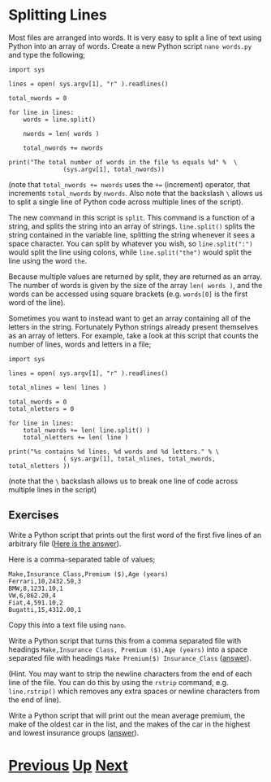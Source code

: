 # Splitting Lines

Most files are arranged into words. It is very easy to split a line of text using Python into an array of words. Create a new Python script `nano words.py` and type the following;

    import sys
    
    lines = open( sys.argv[1], "r" ).readlines()
    
    total_nwords = 0
    
    for line in lines:
        words = line.split()
    
        nwords = len( words )
    
        total_nwords += nwords
    
    print("The total number of words in the file %s equals %d" %  \
                   (sys.argv[1], total_nwords))

(note that `total_nwords += nwords` uses the `+=` (increment) operator, that increments `total_nwords` by `nwords`. Also note that the backslash `\` allows us to split a single line of Python code across multiple lines of the script).

The new command in this script is `split`. This command is a function of a string, and splits the string into an array of strings. `line.split()` splits the string contained in the variable line, splitting the string whenever it sees a space character. You can split by whatever you wish, so `line.split(":")` would split the line using colons, while `line.split("the")` would split the line using the word `the`.

Because multiple values are returned by split, they are returned as an array. The number of words is given by the size of the array `len( words )`, and the words can be accessed using square brackets (e.g. `words[0]` is the first word of the line).

Sometimes you want to instead want to get an array containing all of the letters in the string. Fortunately Python strings already present themselves as an array of letters. For example, take a look at this script that counts the number of lines, words and letters in a file;

    import sys
    
    lines = open( sys.argv[1], "r" ).readlines()
    
    total_nlines = len( lines )
    
    total_nwords = 0
    total_nletters = 0
    
    for line in lines:
        total_nwords += len( line.split() )
        total_nletters += len( line )
    
    print("%s contains %d lines, %d words and %d letters." % \
                   ( sys.argv[1], total_nlines, total_nwords, total_nletters ))


(note that the `\` backslash allows us to break one line of code across multiple lines in the script)

## Exercises

Write a Python script that prints out the first word of the first five lines of an arbitrary file ([Here is the answer](splitting_answer1.md)).

Here is a comma-separated table of values;

    Make,Insurance Class,Premium ($),Age (years)
    Ferrari,10,2432.50,3
    BMW,8,1231.10,1
    VW,6,862.20,4
    Fiat,4,591.10,2
    Bugatti,15,4312.00,1

Copy this into a text file using `nano`.

Write a Python script that turns this from a comma separated file with headings `Make,Insurance Class, Premium ($),Age (years)` into a space separated file with headings `Make Premium($) Insurance_Class` ([answer](splitting_answer2.md)).

(Hint. You may want to strip the newline characters from the end of each line of the file. You can do this by using the `rstrip` command, e.g. `line.rstrip()` which removes any extra spaces or newline characters from the end of line).

Write a Python script that will print out the mean average premium, the make of the oldest car in the list, and the makes of the car in the highest and lowest insurance groups ([answer](splitting_answer3.md)).

# [Previous](writing.md) [Up](README.md) [Next](searching.md)
